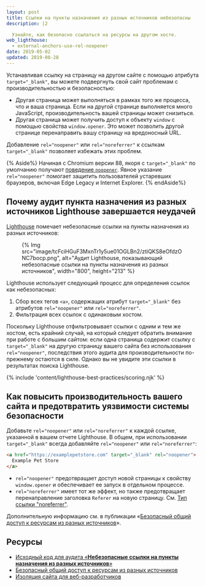 ```yaml
---
layout: post
title: Ссылки на пункты назначения из разных источников небезопасны
description: |2

  Узнайте, как безопасно ссылаться на ресурсы на другом хосте.
web_lighthouse:
  - external-anchors-use-rel-noopener
date: 2019-05-02
updated: 2019-08-28
---
```


Устанавливая ссылку на страницу на другом сайте с помощью атрибута `target="_blank"`, вы можете подвергнуть свой сайт проблемам с производительностью и безопасностью:

- Другая страница может выполняться в рамках того же процесса, что и ваша страница. Если на другой странице выполняется много JavaScript, производительность вашей страницы может снизиться.
- Другая страница может получить доступ к объекту `window` с помощью свойства `window.opener`. Это может позволить другой странице перенаправить вашу страницу на вредоносный URL.

Добавление `rel="noopener"` или `rel="noreferrer"` к ссылкам `target="_blank"` позволяет избежать этих проблем.

{% Aside%} Начиная с Chromium версии 88, якоря с `target="_blank"` по умолчанию получают [поведение `noopener`](https://www.chromestatus.com/feature/6140064063029248). Явное указание `rel="noopener"` помогает защитить пользователей устаревших браузеров, включая Edge Legacy и Internet Explorer. {% endAside%}

## Почему аудит пункта назначения из разных источников Lighthouse завершается неудачей

[Lighthouse](https://developers.google.com/web/tools/lighthouse/) помечает небезопасные ссылки на пункты назначения из разных источников:

<figure>{% Img src="image/tcFciHGuF3MxnTr1y5ue01OGLBn2/ztiQKS8eOfdzONC7bocp.png", alt="Аудит Lighthouse, показывающий небезопасные ссылки на пункты назначения из разных источников", width="800", height="213" %}</figure>

Lighthouse использует следующий процесс для определения ссылок как небезопасных:

1. Сбор всех тегов `<a>`, содержащих атрибут `target="_blank"` без атрибутов `rel="noopener"` или `rel="noreferrer"`.
2. Фильтрация всех ссылок с одинаковым хостом.

Поскольку Lighthouse отфильтровывает ссылки с одним и тем же хостом, есть крайний случай, на который следует обратить внимание при работе с большим сайтом: если одна страница содержит ссылку с `target="_blank"` на другую страницу вашего сайта без использования `rel="noopener"`, последствия этого аудита для производительности по-прежнему остаются в силе. Однако вы не увидите эти ссылки в результатах поиска Lighthouse.

{% include 'content/lighthouse-best-practices/scoring.njk' %}

## Как повысить производительность вашего сайта и предотвратить уязвимости системы безопасности

Добавьте `rel="noopener"` или `rel="noreferrer"` к каждой ссылке, указанной в вашем отчете Lighthouse. В общем, при использовании `target="_blank"` всегда добавляйте `rel="noopener"` или `rel="noreferrer"`:

```html
<a href="https://examplepetstore.com" target="_blank" rel="noopener">
  Example Pet Store
</a>
```

- `rel="noopener"` предотвращает доступ новой страницы к свойству `window.opener` и обеспечивает ее запуск в отдельном процессе.
- `rel="noreferrer"` имеет тот же эффект, но также предотвращает перенаправление заголовка `Referer` на новую страницу. См. [Тип ссылки "noreferrer"](https://html.spec.whatwg.org/multipage/links.html#link-type-noreferrer).

Дополнительную информацию см. в публикации «[Безопасный общий доступ к ресурсам из разных источников](/cross-origin-resource-sharing/)».

## Ресурсы

- [Исходный код для аудита «**Небезопасные ссылки на пункты назначения из разных источников**»](https://github.com/GoogleChrome/lighthouse/blob/master/lighthouse-core/audits/dobetterweb/external-anchors-use-rel-noopener.js)
- [Безопасный общий доступ к ресурсам из разных источников](/cross-origin-resource-sharing/)
- [Изоляция сайта для веб-разработчиков](https://developers.google.com/web/updates/2018/07/site-isolation)
